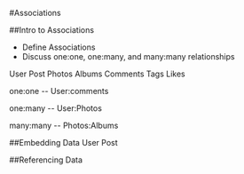 #Associations

##Intro to Associations
* Define Associations
* Discuss one:one, one:many, and many:many relationships



User
Post
Photos
Albums
Comments
Tags
Likes

one:one  -- User:comments

one:many  -- User:Photos

many:many  -- Photos:Albums

##Embedding Data
User
Post

##Referencing Data